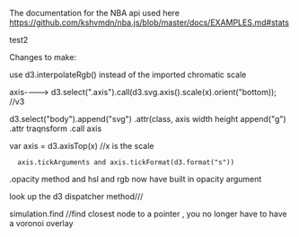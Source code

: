 The documentation for the NBA api used here https://github.com/kshvmdn/nba.js/blob/master/docs/EXAMPLES.md#stats


test2

Changes to make: 
 
use d3.interpolateRgb() instead of the imported chromatic scale

axis---->  d3.select(".axis").call(d3.svg.axis().scale(x).orient("bottom));  //v3

d3.select("body").append("svg")
  .attr(class, axis
    width
    height
    append("g")
      .attr traqnsform
      .call axis
      
      
var axis = d3.axisTop(x)  //x is the scale

      axis.tickArguments and axis.tickFormat(d3.format("s")) 
      
.opacity method and hsl and rgb now have built in opacity argument

look up the d3 dispatcher method///

simulation.find //find closest node to a pointer , you no longer have to have a voronoi overlay
